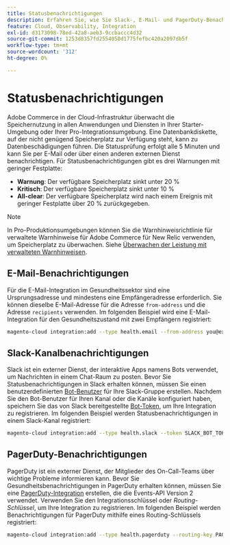 ```yaml
---
title: Statusbenachrichtigungen
description: Erfahren Sie, wie Sie Slack-, E-Mail- und PagerDuty-Benachrichtigungen für die Speichernutzung in Ihrer Adobe Commerce im Cloud-Infrastrukturprojekt konfigurieren.
feature: Cloud, Observability, Integration
exl-id: d3173098-78ed-42a8-aeb3-9ccbaccc4d32
source-git-commit: 1253d8357fd2554050d1775fefbc420a2097db5f
workflow-type: tm+mt
source-wordcount: '312'
ht-degree: 0%

---
```


# Statusbenachrichtigungen

Adobe Commerce in der Cloud-Infrastruktur überwacht die Speichernutzung in allen Anwendungen und Diensten in Ihrer Starter-Umgebung oder Ihrer Pro-Integrationsumgebung. Eine Datenbankdiskette, auf der nicht genügend Speicherplatz zur Verfügung steht, kann zu Datenbeschädigungen führen. Die Statusprüfung erfolgt alle 5 Minuten und kann Sie per E-Mail oder über einen anderen externen Dienst benachrichtigen. Für Statusbenachrichtigungen gibt es drei Warnungen mit geringer Festplatte:

- **Warnung**: Der verfügbare Speicherplatz sinkt unter 20 %
- **Kritisch**: Der verfügbare Speicherplatz sinkt unter 10 %
- **All-clear**: Der verfügbare Speicherplatz wird nach einem Ereignis mit geringer Festplatte über 20 % zurückgegeben.

>[!NOTE]
>
>In Pro-Produktionsumgebungen können Sie die Warnhinweisrichtlinie für verwaltete Warnhinweise für Adobe Commerce für New Relic verwenden, um Speicherplatz zu überwachen. Siehe [Überwachen der Leistung mit verwalteten Warnhinweisen](../monitor/investigate-performance.md#monitor-performance-with-managed-alerts).

## E-Mail-Benachrichtigungen

Für die E-Mail-Integration im Gesundheitssektor sind eine Ursprungsadresse und mindestens eine Empfängeradresse erforderlich. Sie können dieselbe E-Mail-Adresse für die Adresse `from-address` und die Adresse `recipients` verwenden. Im folgenden Beispiel wird eine E-Mail-Integration für den Gesundheitszustand mit zwei Empfängern registriert:

```bash
magento-cloud integration:add --type health.email --from-address you@example.com --recipients them@example.com --recipients others@example.com
```

## Slack-Kanalbenachrichtigungen

Slack ist ein externer Dienst, der interaktive Apps namens Bots verwendet, um Nachrichten in einem Chat-Raum zu posten. Bevor Sie Statusbenachrichtigungen in Slack erhalten können, müssen Sie einen benutzerdefinierten [Bot-Benutzer](https://api.slack.com/bot-users) für Ihre Slack-Gruppe erstellen. Nachdem Sie den Bot-Benutzer für Ihren Kanal oder die Kanäle konfiguriert haben, speichern Sie das von Slack bereitgestellte [Bot-Token](https://api.slack.com/docs/token-types#bot), um Ihre Integration zu registrieren. Im folgenden Beispiel werden Statusbenachrichtigungen in einem Slack-Kanal registriert:

```bash
magento-cloud integration:add --type health.slack --token SLACK_BOT_TOKEN --channel '#slack-channel-name'
```

## PagerDuty-Benachrichtigungen

PagerDuty ist ein externer Dienst, der Mitglieder des On-Call-Teams über wichtige Probleme informieren kann. Bevor Sie Gesundheitsbenachrichtigungen in PagerDuty erhalten können, müssen Sie eine [PagerDuty-Integration](https://developer.pagerduty.com/v2/docs/integrating) erstellen, die die Events-API Version 2 verwendet. Verwenden Sie den Integrationsschlüssel oder _Routing-Schlüssel_, um Ihre Integration zu registrieren. Im folgenden Beispiel werden Benachrichtigungen für PagerDuty mithilfe eines Routing-Schlüssels registriert:

```bash
magento-cloud integration:add --type health.pagerduty --routing-key PAGERDUTY_ROUTING_KEY
```
